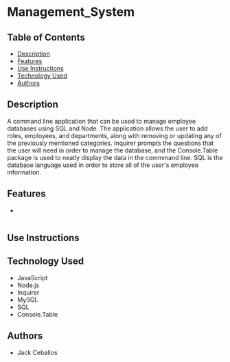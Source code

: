 # Management_System

## Table of Contents
- [Description](#description)
- [Features](#features)
- [Use Instructions](#use-instructions)
- [Technology Used](#technology-used)
- [Authors](#authors)

## Description
A command line application that can be used to manage employee databases using SQL and Node. The application allows the user to add roles, employees, and departments, along with removing or updating any of the previously mentioned categories. Inquirer prompts the questions that the user will need in order to manage the database, and the Console.Table package is used to neatly display the data in the commmand line. SQL is the database language used in order to store all of the user's employee information.

## Features
- 
![]()

## Use Instructions

## Technology Used
- JavaScript
- Node.js
- Inquirer 
- MySQL
- SQL
- Console.Table

## Authors
- Jack Ceballos